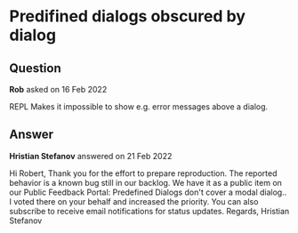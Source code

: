 # Predifined dialogs obscured by dialog

## Question

**Rob** asked on 16 Feb 2022

REPL Makes it impossible to show e.g. error messages above a dialog.

## Answer

**Hristian Stefanov** answered on 21 Feb 2022

Hi Robert, Thank you for the effort to prepare reproduction. The reported behavior is a known bug still in our backlog. We have it as a public item on our Public Feedback Portal: Predefined Dialogs don't cover a modal dialog.. I voted there on your behalf and increased the priority. You can also subscribe to receive email notifications for status updates. Regards, Hristian Stefanov
